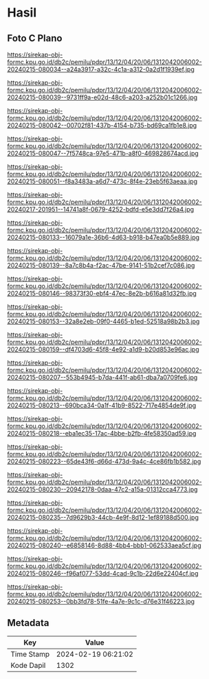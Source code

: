 # Hasil

## Foto C Plano

https://sirekap-obj-formc.kpu.go.id/db2c/pemilu/pdpr/13/12/04/20/06/1312042006002-20240215-080034--a24a3917-a32c-4c1a-a312-0a2d1f1939ef.jpg

https://sirekap-obj-formc.kpu.go.id/db2c/pemilu/pdpr/13/12/04/20/06/1312042006002-20240215-080039--9731ff9a-e02d-48c6-a203-a252b01c1266.jpg

https://sirekap-obj-formc.kpu.go.id/db2c/pemilu/pdpr/13/12/04/20/06/1312042006002-20240215-080042--00702f81-437b-4154-b735-bd69ca1fb1e8.jpg

https://sirekap-obj-formc.kpu.go.id/db2c/pemilu/pdpr/13/12/04/20/06/1312042006002-20240215-080047--7f5748ca-97e5-471b-a8f0-469828674acd.jpg

https://sirekap-obj-formc.kpu.go.id/db2c/pemilu/pdpr/13/12/04/20/06/1312042006002-20240215-080051--f8a3483a-a6d7-473c-8f4e-23eb5f63aeaa.jpg

https://sirekap-obj-formc.kpu.go.id/db2c/pemilu/pdpr/13/12/04/20/06/1312042006002-20240217-201951--14741a8f-0679-4252-bdfd-e5e3dd7f26a4.jpg

https://sirekap-obj-formc.kpu.go.id/db2c/pemilu/pdpr/13/12/04/20/06/1312042006002-20240215-080133--16079a1e-36b6-4d63-b918-b47ea0b5e889.jpg

https://sirekap-obj-formc.kpu.go.id/db2c/pemilu/pdpr/13/12/04/20/06/1312042006002-20240215-080139--8a7c8b4a-f2ac-47be-9141-51b2cef7c086.jpg

https://sirekap-obj-formc.kpu.go.id/db2c/pemilu/pdpr/13/12/04/20/06/1312042006002-20240215-080146--98373f30-ebf4-47ec-8e2b-b616a81d32fb.jpg

https://sirekap-obj-formc.kpu.go.id/db2c/pemilu/pdpr/13/12/04/20/06/1312042006002-20240215-080153--32a8e2eb-09f0-4465-b1ed-52518a98b2b3.jpg

https://sirekap-obj-formc.kpu.go.id/db2c/pemilu/pdpr/13/12/04/20/06/1312042006002-20240215-080159--df4703d6-45f8-4e92-a1d9-b20d853e96ac.jpg

https://sirekap-obj-formc.kpu.go.id/db2c/pemilu/pdpr/13/12/04/20/06/1312042006002-20240215-080207--553b4945-b7da-441f-ab61-dba7a0709fe6.jpg

https://sirekap-obj-formc.kpu.go.id/db2c/pemilu/pdpr/13/12/04/20/06/1312042006002-20240215-080213--690bca34-0a1f-41b9-8522-717e4854de9f.jpg

https://sirekap-obj-formc.kpu.go.id/db2c/pemilu/pdpr/13/12/04/20/06/1312042006002-20240215-080218--eba1ec35-17ac-4bbe-b2fb-4fe58350ad59.jpg

https://sirekap-obj-formc.kpu.go.id/db2c/pemilu/pdpr/13/12/04/20/06/1312042006002-20240215-080223--65de43f6-d66d-473d-9a4c-4ce86fb1b582.jpg

https://sirekap-obj-formc.kpu.go.id/db2c/pemilu/pdpr/13/12/04/20/06/1312042006002-20240215-080230--20942178-0daa-47c2-a15a-01312cca4773.jpg

https://sirekap-obj-formc.kpu.go.id/db2c/pemilu/pdpr/13/12/04/20/06/1312042006002-20240215-080235--7d9629b3-44cb-4e9f-8d12-1ef89188d500.jpg

https://sirekap-obj-formc.kpu.go.id/db2c/pemilu/pdpr/13/12/04/20/06/1312042006002-20240215-080240--e6858146-8d88-4bb4-bbb1-062533aea5cf.jpg

https://sirekap-obj-formc.kpu.go.id/db2c/pemilu/pdpr/13/12/04/20/06/1312042006002-20240215-080246--f96af077-53dd-4cad-9c1b-22d6e22404cf.jpg

https://sirekap-obj-formc.kpu.go.id/db2c/pemilu/pdpr/13/12/04/20/06/1312042006002-20240215-080253--0bb3fd78-51fe-4a7e-9c1c-d76e31f46223.jpg


## Metadata

| Key        | Value               |
| ---------- | ------------------- |
| Time Stamp | 2024-02-19 06:21:02 |
| Kode Dapil | 1302                |



